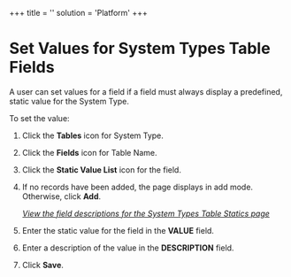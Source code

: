 +++
title = ''
solution = 'Platform'
+++

# Set Values for System Types Table Fields

A user can set values for a field if a field must always display a
predefined, static value for the System Type.

To set the value:

1.  Click the **Tables** icon for System Type.

2.  Click the **Fields** icon for Table Name.

3.  Click the **Static Value List** icon for the field.

4.  If no records have been added, the page displays in add mode.
    Otherwise, click **Add**.
    
    *[View the field descriptions for the System Types Table Statics
    page](../Page_Desc/System_Types_Table_Statics.htm)*

5.  Enter the static value for the field in the **VALUE** field.

6.  Enter a description of the value in the **DESCRIPTION** field.

7.  Click **Save**.
